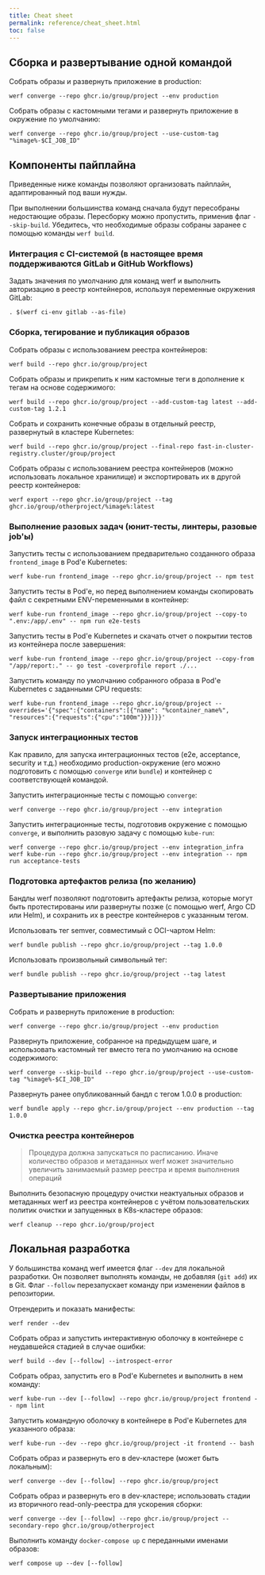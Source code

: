 ```yaml
---
title: Cheat sheet
permalink: reference/cheat_sheet.html
toc: false
---
```


## Сборка и развертывание одной командой

Собрать образы и развернуть приложение в production:

```shell
werf converge --repo ghcr.io/group/project --env production
```

Собрать образы с кастомными тегами и развернуть приложение в окружение по умолчанию:

```shell
werf converge --repo ghcr.io/group/project --use-custom-tag "%image%-$CI_JOB_ID"
```

## Компоненты пайплайна

Приведенные ниже команды позволяют организовать пайплайн, адаптированный под ваши нужды.

При выполнении большинства команд сначала будут пересобраны недостающие образы. Пересборку можно пропустить, применив флаг `--skip-build`. Убедитесь, что необходимые образы собраны заранее с помощью команды `werf build`.

### Интеграция с CI-системой (в настоящее время поддерживаются GitLab и GitHub Workflows)

Задать значения по умолчанию для команд werf и выполнить авторизацию в реестр контейнеров, используя переменные окружения GitLab:

```shell
. $(werf ci-env gitlab --as-file) 
```

### Сборка, тегирование и публикация образов

Собрать образы с использованием реестра контейнеров:

```shell
werf build --repo ghcr.io/group/project
```

Собрать образы и прикрепить к ним кастомные теги в дополнение к тегам на основе содержимого:

```shell
werf build --repo ghcr.io/group/project --add-custom-tag latest --add-custom-tag 1.2.1
```

Собрать и сохранить конечные образы в отдельный реестр, развернутый в кластере Kubernetes:

```shell
werf build --repo ghcr.io/group/project --final-repo fast-in-cluster-registry.cluster/group/project
```

Собрать образы с использованием реестра контейнеров (можно использовать локальное хранилище) и экспортировать их в другой реестр контейнеров:

```shell
werf export --repo ghcr.io/group/project --tag ghcr.io/group/otherproject/%image%:latest
```

### Выполнение разовых задач (юнит-тесты, линтеры, разовые job'ы)

Запустить тесты с использованием предварительно созданного образа `frontend_image` в Pod'е Kubernetes:

```shell
werf kube-run frontend_image --repo ghcr.io/group/project -- npm test
```

Запустить тесты в Pod'е, но перед выполнением команды скопировать файл с секретными ENV-переменными в контейнер:

```shell
werf kube-run frontend_image --repo ghcr.io/group/project --copy-to ".env:/app/.env" -- npm run e2e-tests
```

Запустить тесты в Pod'е Kubernetes и скачать отчет о покрытии тестов из контейнера после завершения:

```shell
werf kube-run frontend_image --repo ghcr.io/group/project --copy-from "/app/report:." -- go test -coverprofile report ./...
```

Запустить команду по умолчанию собранного образа в Pod'е Kubernetes с заданными CPU requests:

```shell
werf kube-run frontend_image --repo ghcr.io/group/project --overrides='{"spec":{"containers":[{"name": "%container_name%", "resources":{"requests":{"cpu":"100m"}}}]}}'
```

### Запуск интеграционных тестов

Как правило, для запуска интеграционных тестов (e2e, acceptance, security и т.д.) необходимо production-окружение (его можно подготовить с помощью `converge` или `bundle`) и контейнер с соответствующей командой. 

Запустить интеграционные тесты с помощью `converge`:

```shell
werf converge --repo ghcr.io/group/project --env integration
```

Запустить интеграционные тесты, подготовив окружение с помощью `converge`, и выполнить разовую задачу с помощью `kube-run`:

```shell
werf converge --repo ghcr.io/group/project --env integration_infra
werf kube-run --repo ghcr.io/group/project --env integration -- npm run acceptance-tests
```

### Подготовка артефактов релиза (по желанию)

Бандлы werf позволяют подготовить артефакты релиза, которые могут быть протестированы или развернуты позже (с помощью werf, Argo CD или Helm), и сохранить их в реестре контейнеров с указанным тегом. 

Использовать тег semver, совместимый с OCI-чартом Helm:

```shell
werf bundle publish --repo ghcr.io/group/project --tag 1.0.0
```

Использовать произвольный символьный тег:

```shell
werf bundle publish --repo ghcr.io/group/project --tag latest
```

### Развертывание приложения

Собрать и развернуть приложение в production:

```shell
werf converge --repo ghcr.io/group/project --env production
```

Развернуть приложение, собранное на предыдущем шаге, и использовать кастомный тег вместо тега по умолчанию на основе содержимого:

```shell
werf converge --skip-build --repo ghcr.io/group/project --use-custom-tag "%image%-$CI_JOB_ID"
```

Развернуть ранее опубликованный бандл с тегом 1.0.0 в production:

```shell
werf bundle apply --repo ghcr.io/group/project --env production --tag 1.0.0
```

### Очистка реестра контейнеров

> Процедура должна запускаться по расписанию. Иначе количество образов и метаданных werf может значительно увеличить занимаемый размер реестра и время выполнения операций

Выполнить безопасную процедуру очистки неактуальных образов и метаданных werf из реестра контейнеров с учётом пользовательских политик очистки и запущенных в K8s-кластере образов:

```shell
werf cleanup --repo ghcr.io/group/project
```

## Локальная разработка

У большинства команд werf имеется флаг `--dev` для локальной разработки. Он позволяет выполнять команды, не добавляя (`git add`) их в Git. Флаг `--follow` перезапускает команду при изменении файлов в репозитории.

Отрендерить и показать манифесты:

```shell
werf render --dev
```

Собрать образ и запустить интерактивную оболочку в контейнере с неудавшейся стадией в случае ошибки: 

```shell
werf build --dev [--follow] --introspect-error
```

Собрать образ, запустить его в Pod'е Kubernetes и выполнить в нем команду:

```shell
werf kube-run --dev [--follow] --repo ghcr.io/group/project frontend -- npm lint
```

Запустить командную оболочку в контейнере в Pod'e Kubernetes для указанного образа: 

```shell
werf kube-run --dev --repo ghcr.io/group/project -it frontend -- bash
```

Собрать образ и развернуть его в dev-кластере (может быть локальным):

```shell
werf converge --dev [--follow] --repo ghcr.io/group/project
```

Собрать образ и развернуть его в dev-кластере; использовать стадии из вторичного read-only-реестра для ускорения сборки:

```shell
werf converge --dev [--follow] --repo ghcr.io/group/project --secondary-repo ghcr.io/group/otherproject
```

Выполнить команду `docker-compose up` с переданными именами образов:

```shell
werf compose up --dev [--follow]
```
